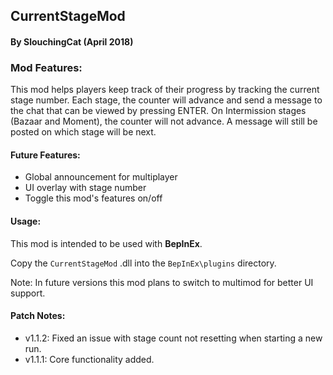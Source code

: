 ## CurrentStageMod 
#### By SlouchingCat (April 2018)

### Mod Features:
This mod helps players keep track of their progress by tracking the current stage number.
Each stage, the counter will advance and send a message to the chat that can be viewed by pressing ENTER.
On Intermission stages (Bazaar and Moment), the counter will not advance. A message will still be posted on which stage will be next.

#### Future Features:
- Global announcement for multiplayer
- UI overlay with stage number
- Toggle this mod's features on/off

#### Usage:
This mod is intended to be used with **BepInEx**.

Copy the `CurrentStageMod` .dll into the `BepInEx\plugins` directory.

Note: In future versions this mod plans to switch to multimod for better UI support.

#### Patch Notes:
- v1.1.2: Fixed an issue with stage count not resetting when starting a new run.
- v1.1.1: Core functionality added.
